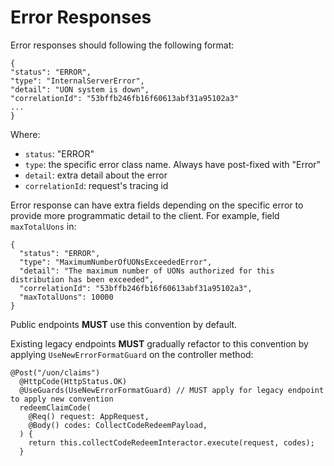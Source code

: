 # Error Responses

Error responses should following the following format:

```
{
"status": "ERROR",
"type": "InternalServerError",
"detail": "UON system is down",
"correlationId": "53bffb246fb16f60613abf31a95102a3"
...
}
```

Where:

* `status`: "ERROR"
* `type`: the specific error class name. Always have post-fixed with "Error"
* `detail`: extra detail about the error
* `correlationId`: request's tracing id

Error response can have extra fields depending on the specific error to provide more programmatic detail to the client. For example, field  `maxTotalUons` in:

```
{
  "status": "ERROR",
  "type": "MaximumNumberOfUONsExceededError",
  "detail": "The maximum number of UONs authorized for this distribution has been exceeded",
  "correlationId": "53bffb246fb16f60613abf31a95102a3",
  "maxTotalUons": 10000
}
```



Public endpoints **MUST** use this convention by default.

Existing legacy endpoints **MUST** gradually refactor to this convention by applying `UseNewErrorFormatGuard` on the controller method:

```
@Post("/uon/claims")
  @HttpCode(HttpStatus.OK)
  @UseGuards(UseNewErrorFormatGuard) // MUST apply for legacy endpoint to apply new convention
  redeemClaimCode(
    @Req() request: AppRequest,
    @Body() codes: CollectCodeRedeemPayload,
  ) {
    return this.collectCodeRedeemInteractor.execute(request, codes);
  }

```
